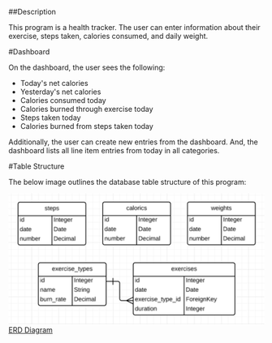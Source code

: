 ##Description

This program is a health tracker. The user can enter information about their exercise, steps taken, calories consumed, and daily weight.

#Dashboard

On the dashboard, the user sees the following:

* Today's net calories
* Yesterday's net calories
* Calories consumed today
* Calories burned through exercise today
* Steps taken today
* Calories burned from steps taken today

Additionally, the user can create new entries from the dashboard. And, the dashboard lists all line item entries from today in all categories.

#Table Structure

The below image outlines the database table structure of this program:

![alt tag](health_tracker_chart.png)
[ERD Diagram](https://www.lucidchart.com/documents/view/675103d2-2fed-4cfe-ae77-6595a30623c4)
